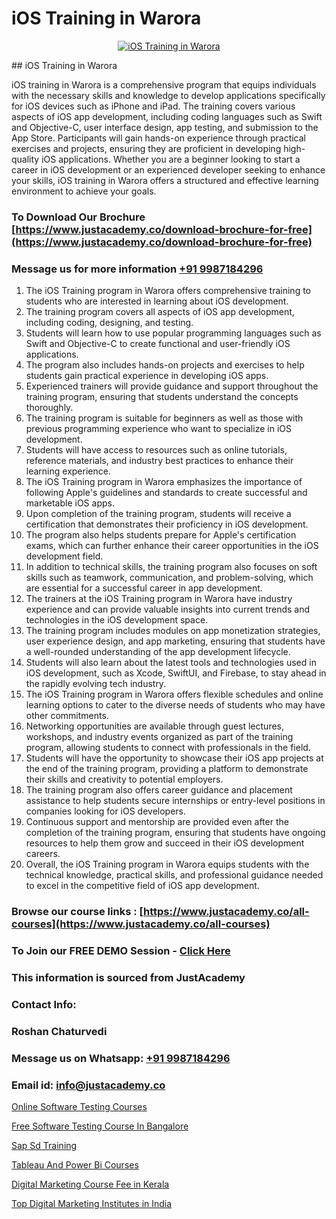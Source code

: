 # iOS Training in Warora

<p align="center">
  <a href="https://justacademy.co/course-detail/ios-training">
    <img src="https://justacademy.co/storage2/course_image/1676636008_course_image.webp" alt="iOS Training in Warora">
  </a>
</p>
## iOS Training in Warora

iOS training in Warora is a comprehensive program that equips individuals with the necessary skills and knowledge to develop applications specifically for iOS devices such as iPhone and iPad. The training covers various aspects of iOS app development, including coding languages such as Swift and Objective-C, user interface design, app testing, and submission to the App Store. Participants will gain hands-on experience through practical exercises and projects, ensuring they are proficient in developing high-quality iOS applications. Whether you are a beginner looking to start a career in iOS development or an experienced developer seeking to enhance your skills, iOS training in Warora offers a structured and effective learning environment to achieve your goals.
### To Download Our Brochure [https://www.justacademy.co/download-brochure-for-free](https://www.justacademy.co/download-brochure-for-free)
### Message us for more information [+91 9987184296](https://api.whatsapp.com/send?phone=919987184296)
1) The iOS Training program in Warora offers comprehensive training to students who are interested in learning about iOS development.
2) The training program covers all aspects of iOS app development, including coding, designing, and testing.
3) Students will learn how to use popular programming languages such as Swift and Objective-C to create functional and user-friendly iOS applications.
4) The program also includes hands-on projects and exercises to help students gain practical experience in developing iOS apps.
5) Experienced trainers will provide guidance and support throughout the training program, ensuring that students understand the concepts thoroughly.
6) The training program is suitable for beginners as well as those with previous programming experience who want to specialize in iOS development.
7) Students will have access to resources such as online tutorials, reference materials, and industry best practices to enhance their learning experience.
8) The iOS Training program in Warora emphasizes the importance of following Apple's guidelines and standards to create successful and marketable iOS apps.
9) Upon completion of the training program, students will receive a certification that demonstrates their proficiency in iOS development.
10) The program also helps students prepare for Apple's certification exams, which can further enhance their career opportunities in the iOS development field.
11) In addition to technical skills, the training program also focuses on soft skills such as teamwork, communication, and problem-solving, which are essential for a successful career in app development.
12) The trainers at the iOS Training program in Warora have industry experience and can provide valuable insights into current trends and technologies in the iOS development space.
13) The training program includes modules on app monetization strategies, user experience design, and app marketing, ensuring that students have a well-rounded understanding of the app development lifecycle.
14) Students will also learn about the latest tools and technologies used in iOS development, such as Xcode, SwiftUI, and Firebase, to stay ahead in the rapidly evolving tech industry.
15) The iOS Training program in Warora offers flexible schedules and online learning options to cater to the diverse needs of students who may have other commitments.
16) Networking opportunities are available through guest lectures, workshops, and industry events organized as part of the training program, allowing students to connect with professionals in the field.
17) Students will have the opportunity to showcase their iOS app projects at the end of the training program, providing a platform to demonstrate their skills and creativity to potential employers.
18) The training program also offers career guidance and placement assistance to help students secure internships or entry-level positions in companies looking for iOS developers.
19) Continuous support and mentorship are provided even after the completion of the training program, ensuring that students have ongoing resources to help them grow and succeed in their iOS development careers.
20) Overall, the iOS Training program in Warora equips students with the technical knowledge, practical skills, and professional guidance needed to excel in the competitive field of iOS app development.

### Browse our course links : [https://www.justacademy.co/all-courses](https://www.justacademy.co/all-courses) 
### To Join our FREE DEMO Session - [Click Here](https://www.justacademy.co/register-for-course-demo)


### This information is sourced from JustAcademy
### Contact Info:
### Roshan Chaturvedi
### Message us on Whatsapp: [+91 9987184296](https://api.whatsapp.com/send?phone=919987184296)
### Email id: [info@justacademy.co](mailto:info@justacademy.co)
                
[Online Software Testing Courses](https://www.linkedin.com/pulse/online-software-testing-courses-justacademy-ahmedabad-d5lze?trackingId=ZSuDlsSTOOH3C5ftnvp2TQ%3D%3D&lipi=urn%3Ali%3Apage%3Ad_flagship3_company_admin%3BBLvwE5WSQ1yNRcYM20AJ%2Fw%3D%3D)

[Free Software Testing Course In Bangalore](https://www.linkedin.com/pulse/free-software-testing-course-bangalore-tb9hc?trackingId=XaQYQ4vCkyDbQ8kKM8Je4A%3D%3D&lipi=urn%3Ali%3Apage%3Ad_flagship3_company_admin%3BO6zCmHqaTSmsGbbNTRP%2FeA%3D%3D)

[Sap Sd Training](https://medium.com/@abhidnya.1068/sap-sd-training-607440b05f6e)

[Tableau And Power Bi Courses](https://medium.com/@ranepooja/tableau-and-power-bi-courses-a23d86f83ed4)

[Digital Marketing Course Fee in Kerala](https://justacademyin.github.io/justacademy/digital-marketing-course-fee-in-kerala)

[Top Digital Marketing Institutes in India](https://justacademyin.github.io/justacademy/top-digital-marketing-institutes-in-india)

